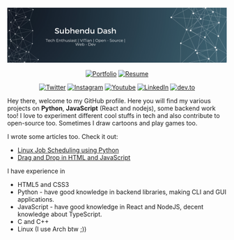 ![MastHead](images/banner_2.svg)

<div align="center">

[![Portfolio](https://img.shields.io/badge/Portfolio-blueviolet.svg?&style=for-the-badge)](https://www.subhendu.tech/)
[![Resume](https://img.shields.io/badge/Resume-darkgreen.svg?&style=for-the-badge)](https://www.subhendu.tech/resume/resume.pdf)

</div>

<div align="center">

[![Twitter](https://img.shields.io/badge/Twitter-SubhenduDash02-blue.svg?&style=for-the-badge&logo=twitter)](https://www.twitter.com/SubhenduDash02/)
[![Instagram](https://img.shields.io/badge/Instagram-subu.dash-pink.svg?&style=for-the-badge&logo=instagram)](https://www.instagram.com/subu.dash/)
[![Youtube](https://img.shields.io/badge/Youtube-subhendu%20Dash-red.svg?&style=for-the-badge&logo=youtube)](https://www.youtube.com/channel/UCYawRTVHxMGvFMXW_fzcJfw)
[![LinkedIn](https://img.shields.io/badge/linkedin-subhendu21-blue.svg?&style=for-the-badge&logo=linkedin)](https://www.linkedin.com/in/subhendu21/)
[![dev.to](https://img.shields.io/badge/dev.to-subhendudash02-black.svg?&style=for-the-badge&logo=dev.to)](https://dev.to/subhendudash02)

</div>

<!-- ## Familiar in 
<br>

<div align="center">
 <img src="https://img.shields.io/badge/HTML-orange?style=for-the-badge&logo=html5&logoColor=black"></img>  <img src="https://img.shields.io/badge/CSS3-1572B6?style=for-the-badge&logo=css3&logoColor=black"></img> <img src="https://img.shields.io/badge/JavaScript-F7DF1E?style=for-the-badge&logo=javascript&logoColor=black"></img> <img src="https://img.shields.io/badge/Bootstrap-563D7C?style=for-the-badge&logo=bootstrap&logoColor=black"></img> <img src="https://img.shields.io/badge/React-20232A?style=for-the-badge&logo=react&logoColor=61DAFB"></img> <img src="https://img.shields.io/badge/Node.js-43853D?style=for-the-badge&logo=node.js&logoColor=black"></img> <img src="https://img.shields.io/badge/MongoDB-4EA94B?style=for-the-badge&logo=mongodb&logoColor=black"></img>
 <img src="https://img.shields.io/badge/Python-3776AB?style=for-the-badge&logo=python&logoColor=black"></img> <img src="https://img.shields.io/badge/C-00599C?style=for-the-badge&logo=c&logoColor=black"></img>
<img src="https://img.shields.io/badge/C%2B%2B-00599C?style=for-the-badge&logo=c%2B%2B&logoColor=black"></img>
<img src="https://img.shields.io/badge/Java-ED8B00?style=for-the-badge&logo=java&logoColor=black"></img>
<img src="https://img.shields.io/badge/Flutter-02569B?style=for-the-badge&logo=flutter&logoColor=black"></img>
</div> -->

Hey there, welcome to my GitHub profile. Here you will find my various projects on **Python**, **JavaScript** (React and nodejs), some backend work too!
I love to experiment different cool stuffs in tech and also contribute to open-source too. Sometimes I draw cartoons and play games too. 

I wrote some articles too. Check it out:
 - [Linux Job Scheduling using Python](https://dev.to/subhendudash02/linux-job-scheduling-using-python-115k)
 - [Drag and Drop in HTML and JavaScript](https://dev.to/subhendudash02/drag-and-drop-feature-in-html-and-vanilla-js-2nk0)

I have experience in
 - HTML5 and CSS3
 - Python - have good knowledge in backend libraries, making CLI and GUI applications.
 - JavaScript - have good knowledge in React and NodeJS, decent knowledge about TypeScript.
 - C and C++
 - Linux (I use Arch btw ;))
